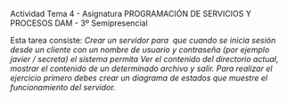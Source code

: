 Actividad Tema 4 - Asignatura PROGRAMACIÓN DE SERVICIOS Y PROCESOS
DAM - 3º Semipresencial

Esta tarea consiste:
*Crear un servidor para  que cuando se inicia sesión desde un cliente con un nombre de usuario y contraseña (por ejemplo javier / secreta) el sistema permita Ver el contenido del directorio actual, mostrar el contenido de un determinado archivo y salir.
Para realizar el ejercicio primero debes crear un diagrama de estados que muestre el funcionamiento del servidor.*
